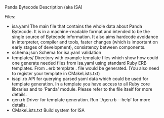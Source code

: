 Panda Bytecode Description (aka ISA)

Files:

- isa.yaml
	The main file that contains the whole data about Panda Bytecode.
	It is in a machine-readable format and intended to be the single source of
	Bytecode information. It also aims hardcode avoidance in interpreter, compiler
	and tools, faster changes (which is important on early stages of development),
	consistency between components.
- schema.json
	Schema for isa.yaml validation
- templates/
	Directory with example template files which show how could one generate needed
	files from isa.yaml using standard Ruby ERB templates.
	From <name>.<extension>.erb template <name>.<extension> file would be generated.
	(You also need to register your template in CMakeLists.txt)
- isapi.rb
	API for querying parsed yaml data which could be used for template generation.
	In a template you have access to all Ruby core libraries and to 'Panda' module.
	Please refer to the file itself for more details.
- gen.rb
	Driver for template generation. Run './gen.rb --help' for more details.
- CMakeLists.txt
	Build system for ISA
